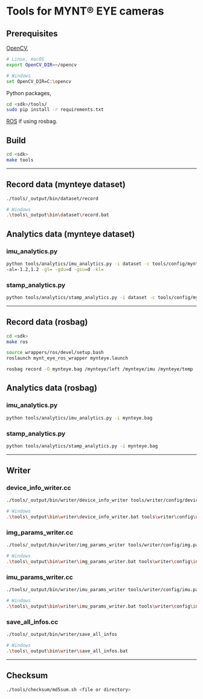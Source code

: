 # Tools for MYNT® EYE cameras

## Prerequisites

[OpenCV](https://opencv.org/),

```bash
# Linux, macOS
export OpenCV_DIR=~/opencv

# Windows
set OpenCV_DIR=C:\opencv
```

Python packages,

```bash
cd <sdk>/tools/
sudo pip install -r requirements.txt
```

[ROS](http://www.ros.org/) if using rosbag.

## Build

```bash
cd <sdk>
make tools
```

---

## Record data (mynteye dataset)

```bash
./tools/_output/bin/dataset/record

# Windows
.\tools\_output\bin\dataset\record.bat
```

## Analytics data (mynteye dataset)

### imu_analytics.py

```bash
python tools/analytics/imu_analytics.py -i dataset -c tools/config/mynteye/mynteye_config.yaml \
-al=-1.2,1.2 -gl= -gdu=d -gsu=d -kl=
```

### stamp_analytics.py

```bash
python tools/analytics/stamp_analytics.py -i dataset -c tools/config/mynteye/mynteye_config.yaml
```

---

## Record data (rosbag)

```bash
cd <sdk>
make ros
```

```bash
source wrappers/ros/devel/setup.bash
roslaunch mynt_eye_ros_wrapper mynteye.launch
```

```bash
rosbag record -O mynteye.bag /mynteye/left /mynteye/imu /mynteye/temp
```

## Analytics data (rosbag)

### imu_analytics.py

```bash
python tools/analytics/imu_analytics.py -i mynteye.bag
```

### stamp_analytics.py

```bash
python tools/analytics/stamp_analytics.py -i mynteye.bag
```

---

## Writer

### device_info_writer.cc

```bash
./tools/_output/bin/writer/device_info_writer tools/writer/config/device.info

# Windows
.\tools\_output\bin\writer\device_info_writer.bat tools\writer\config\device.info
```

### img_params_writer.cc

```bash
./tools/_output/bin/writer/img_params_writer tools/writer/config/img.params

# Windows
.\tools\_output\bin\writer\img_params_writer.bat tools\writer\config\img.params
```

### imu_params_writer.cc

```bash
./tools/_output/bin/writer/imu_params_writer tools/writer/config/imu.params

# Windows
.\tools\_output\bin\writer\imu_params_writer.bat tools\writer\config\imu.params
```

### save_all_infos.cc

```bash
./tools/_output/bin/writer/save_all_infos

# Windows
.\tools\_output\bin\writer\save_all_infos.bat
```

---

## Checksum

```bash
./tools/checksum/md5sum.sh <file or directory>
```
